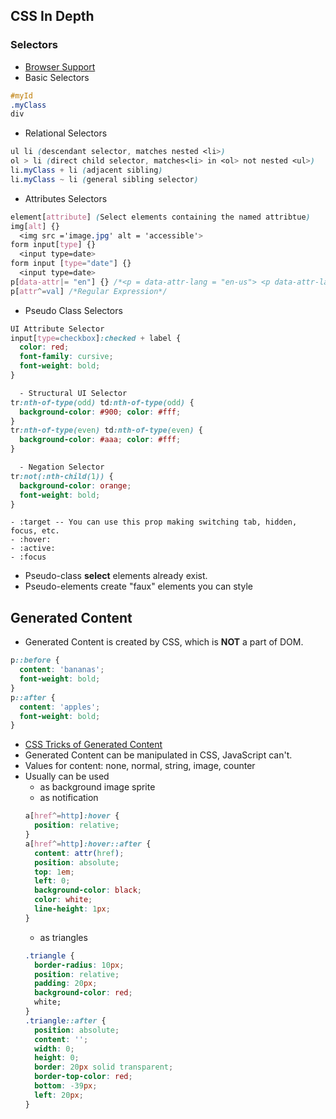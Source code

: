 ## CSS In Depth

### Selectors
  - [Browser Support]( http://standardista.com)
  - Basic Selectors  
```css
#myId
.myClass
div
```
  - Relational Selectors
```css
ul li (descendant selector, matches nested <li>)
ol > li (direct child selector, matches<li> in <ol> not nested <ul>)
li.myClass + li (adjacent sibling)
li.myClass ~ li (general sibling selector)
```
  - Attributes Selectors
```css
element[attribute] (Select elements containing the named attribtue)
img[alt] {}
  <img src ='image.jpg' alt = 'accessible'>
form input[type] {}
  <input type=date>
form input [type="date"] {}
  <input type=date>
p[data-attr|= "en"] {} /*<p = data-attr-lang = "en-us"> <p data-attr-lang = "en-uk"> HTML5 dataset attribute*/
p[attr^=val] /*Regular Expression*/
```  
  - Pseudo Class Selectors
```css
UI Attribute Selector
input[type=checkbox]:checked + label {
  color: red;
  font-family: cursive;
  font-weight: bold;
}

  - Structural UI Selector
tr:nth-of-type(odd) td:nth-of-type(odd) {
  background-color: #900; color: #fff;
}
tr:nth-of-type(even) td:nth-of-type(even) {
  background-color: #aaa; color: #fff;
}

  - Negation Selector
tr:not(:nth-child(1)) {
  background-color: orange;
  font-weight: bold;
}
```
    - :target -- You can use this prop making switching tab, hidden, focus, etc.
    - :hover:
    - :active:
    - :focus
  - Pseudo-class **select** elements already exist.
  - Pseudo-elements create "faux" elements you can style


## Generated Content
  - Generated Content is created by CSS, which is **NOT** a part of DOM.
```css
p::before {
  content: 'bananas';
  font-weight: bold;
}
p::after {
  content: 'apples';
  font-weight: bold;
}
```
  - [CSS Tricks of Generated Content]( http://css-tricks.com/examples/ShapesOfCSS/)
  - Generated Content can be manipulated in CSS, JavaScript can't.
  - Values for content: none, normal, string, image, counter
  - Usually can be used
    - as background image sprite
    - as notification
    ```CSS
    a[href^=http]:hover {
      position: relative;
    }
    a[href^=http]:hover::after {
      content: attr(href);
      position: absolute;
      top: 1em;
      left: 0;
      background-color: black;
      color: white;
      line-height: 1px;
    }
    ```
    - as triangles
    ```CSS
    .triangle {
      border-radius: 10px;
      position: relative;
      padding: 20px;
      background-color: red;
      white;
    }
    .triangle::after {
      position: absolute;
      content: '';
      width: 0;
      height: 0;
      border: 20px solid transparent;
      border-top-color: red;
      bottom: -39px;
      left: 20px;
    }
    ```